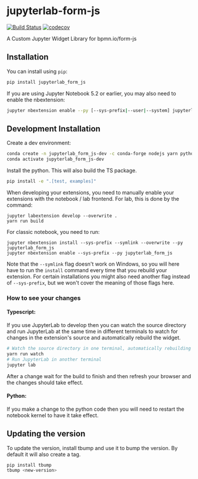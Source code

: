 
# jupyterlab-form-js

[![Build Status](https://travis-ci.org/datakurre/jupyterlab-form-js.svg?branch=master)](https://travis-ci.org/datakurre/jupyterlab_form_js)
[![codecov](https://codecov.io/gh/datakurre/jupyterlab-form-js/branch/master/graph/badge.svg)](https://codecov.io/gh/datakurre/jupyterlab-form-js)


A Custom Jupyter Widget Library for bpmn.io/form-js

## Installation

You can install using `pip`:

```bash
pip install jupyterlab_form_js
```

If you are using Jupyter Notebook 5.2 or earlier, you may also need to enable
the nbextension:
```bash
jupyter nbextension enable --py [--sys-prefix|--user|--system] jupyterlab_form_js
```

## Development Installation

Create a dev environment:
```bash
conda create -n jupyterlab_form_js-dev -c conda-forge nodejs yarn python jupyterlab
conda activate jupyterlab_form_js-dev
```

Install the python. This will also build the TS package.
```bash
pip install -e ".[test, examples]"
```

When developing your extensions, you need to manually enable your extensions with the
notebook / lab frontend. For lab, this is done by the command:

```
jupyter labextension develop --overwrite .
yarn run build
```

For classic notebook, you need to run:

```
jupyter nbextension install --sys-prefix --symlink --overwrite --py jupyterlab_form_js
jupyter nbextension enable --sys-prefix --py jupyterlab_form_js
```

Note that the `--symlink` flag doesn't work on Windows, so you will here have to run
the `install` command every time that you rebuild your extension. For certain installations
you might also need another flag instead of `--sys-prefix`, but we won't cover the meaning
of those flags here.

### How to see your changes
#### Typescript:
If you use JupyterLab to develop then you can watch the source directory and run JupyterLab at the same time in different
terminals to watch for changes in the extension's source and automatically rebuild the widget.

```bash
# Watch the source directory in one terminal, automatically rebuilding when needed
yarn run watch
# Run JupyterLab in another terminal
jupyter lab
```

After a change wait for the build to finish and then refresh your browser and the changes should take effect.

#### Python:
If you make a change to the python code then you will need to restart the notebook kernel to have it take effect.

## Updating the version

To update the version, install tbump and use it to bump the version.
By default it will also create a tag.

```bash
pip install tbump
tbump <new-version>
```

